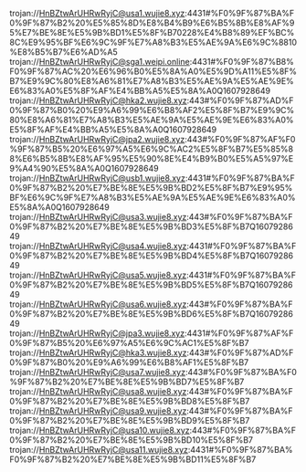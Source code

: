 trojan://HnBZtwArUHRwRyjC@usa1.wujie8.xyz:4431#%F0%9F%87%BA%F0%9F%87%B2%20%E5%85%8D%E8%B4%B9%E6%B5%8B%E8%AF%95%E7%BE%8E%E5%9B%BD1%E5%8F%B70228%E4%B8%89%EF%BC%8C%E9%95%BF%E6%9C%9F%E7%A8%B3%E5%AE%9A%E6%9C%8810%E8%B5%B7%E6%AD%A5
trojan://HnBZtwArUHRwRyjC@sga1.weipi.online:4431#%F0%9F%87%B8%F0%9F%87%AC%20%E6%96%B0%E5%8A%A0%E5%9D%A11%E5%8F%B7%E9%9C%80%E8%A6%81%E7%A8%B3%E5%AE%9A%E5%AE%9E%E6%83%A0%E5%8F%AF%E4%BB%A5%E5%8A%A0Q1607928649
trojan://HnBZtwArUHRwRyjC@hka2.wujie8.xyz:443#%F0%9F%87%AD%F0%9F%87%B0%20%E9%A6%99%E6%B8%AF2%E5%8F%B7%E9%9C%80%E8%A6%81%E7%A8%B3%E5%AE%9A%E5%AE%9E%E6%83%A0%E5%8F%AF%E4%BB%A5%E5%8A%A0Q1607928649
trojan://HnBZtwArUHRwRyjC@jpa2.wujie8.xyz:443#%F0%9F%87%AF%F0%9F%87%B5%20%E6%97%A5%E6%9C%AC2%E5%8F%B7%E5%85%88%E6%B5%8B%E8%AF%95%E5%90%8E%E4%B9%B0%E5%A5%97%E9%A4%90%E5%8A%A0Q1607928649
trojan://HnBZtwArUHRwRyjC@usb1.wujie8.xyz:4431#%F0%9F%87%BA%F0%9F%87%B2%20%E7%BE%8E%E5%9B%BD2%E5%8F%B7%E9%95%BF%E6%9C%9F%E7%A8%B3%E5%AE%9A%E5%AE%9E%E6%83%A0%E5%8A%A0Q1607928649
trojan://HnBZtwArUHRwRyjC@usa3.wujie8.xyz:443#%F0%9F%87%BA%F0%9F%87%B2%20%E7%BE%8E%E5%9B%BD3%E5%8F%B7Q1607928649
trojan://HnBZtwArUHRwRyjC@usa4.wujie8.xyz:4431#%F0%9F%87%BA%F0%9F%87%B2%20%E7%BE%8E%E5%9B%BD4%E5%8F%B7Q1607928649
trojan://HnBZtwArUHRwRyjC@usa5.wujie8.xyz:4431#%F0%9F%87%BA%F0%9F%87%B2%20%E7%BE%8E%E5%9B%BD5%E5%8F%B7Q1607928649
trojan://HnBZtwArUHRwRyjC@usa6.wujie8.xyz:443#%F0%9F%87%BA%F0%9F%87%B2%20%E7%BE%8E%E5%9B%BD6%E5%8F%B7Q1607928649
trojan://HnBZtwArUHRwRyjC@jpa3.wujie8.xyz:4431#%F0%9F%87%AF%F0%9F%87%B5%20%E6%97%A5%E6%9C%AC1%E5%8F%B7
trojan://HnBZtwArUHRwRyjC@hka3.wujie8.xyz:443#%F0%9F%87%AD%F0%9F%87%B0%20%E9%A6%99%E6%B8%AF1%E5%8F%B7
trojan://HnBZtwArUHRwRyjC@usa7.wujie8.xyz:443#%F0%9F%87%BA%F0%9F%87%B2%20%E7%BE%8E%E5%9B%BD7%E5%8F%B7
trojan://HnBZtwArUHRwRyjC@usa8.wujie8.xyz:443#%F0%9F%87%BA%F0%9F%87%B2%20%E7%BE%8E%E5%9B%BD8%E5%8F%B7
trojan://HnBZtwArUHRwRyjC@usa9.wujie8.xyz:443#%F0%9F%87%BA%F0%9F%87%B2%20%E7%BE%8E%E5%9B%BD9%E5%8F%B7
trojan://HnBZtwArUHRwRyjC@usa10.wujie8.xyz:443#%F0%9F%87%BA%F0%9F%87%B2%20%E7%BE%8E%E5%9B%BD10%E5%8F%B7
trojan://HnBZtwArUHRwRyjC@usa11.wujie8.xyz:4431#%F0%9F%87%BA%F0%9F%87%B2%20%E7%BE%8E%E5%9B%BD11%E5%8F%B7

